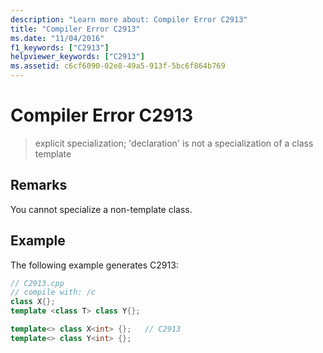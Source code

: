 ```yaml
---
description: "Learn more about: Compiler Error C2913"
title: "Compiler Error C2913"
ms.date: "11/04/2016"
f1_keywords: ["C2913"]
helpviewer_keywords: ["C2913"]
ms.assetid: c6cf6090-02e8-49a5-913f-5bc6f864b769
---
```

# Compiler Error C2913

> explicit specialization; 'declaration' is not a specialization of a class template

## Remarks

You cannot specialize a non-template class.

## Example

The following example generates C2913:

```cpp
// C2913.cpp
// compile with: /c
class X{};
template <class T> class Y{};

template<> class X<int> {};   // C2913
template<> class Y<int> {};
```
